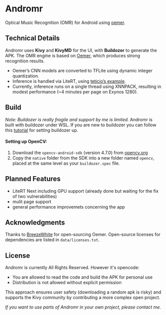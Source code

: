 # Andromr

Optical Music Recognition (OMR) for Android using [oemer](https://github.com/BreezeWhite/oemer).

## Technical Details
Andromr uses **Kivy** and **KivyMD** for the UI, with **Buildozer** to generate the APK. The OMR engine is based on [Oemer](https://github.com/BreezeWhite/oemer), which produces strong recognition results.

-   Oemer’s CNN models are converted to TFLite using dynamic integer quantization.
-   Inference is handled via LiteRT, using [teticio’s example](https://github.com/teticio/kivy-tensorflow-helloworld).
-   Currently, inference runs on a single thread using XNNPACK, resulting in modest performance (~4 minutes per page on Exynos 1280).

## Build
*Note: Buildozer is really fragile and support by me is limited.*
Andromr is built with buildozer under WSL. If you are new to buildozer you can follow this [tutorial](https://www.youtube.com/watch?v=pzsvN3fuBA0) for setting buildozer up.

#### Setting up OpenCV:
1.  Download the `opencv-android-sdk` (version 4.7.0) from [opencv.org](https://opencv.org/)
3.  Copy the `native` folder from the SDK into a new folder named `opencv`, placed at the same level as your `buildozer.spec` file.

## Planned Features

 - LiteRT Next including GPU support (already done but waiting for the fix of two vulnerabilities)
 - mulit page support
 - general performance improvemets concerning the app

## Acknowledgments
Thanks to [BreezeWhite](https://github.com/BreezeWhite) for open-sourcing Oemer. 
Open-source licenses for dependencies are listed in `data/licenses.txt`.


## License
Andromr is currently All Rights Reserved. 
However it's opencode:

 - You are allowed to read the code and build the APK for personal use
 - Distribution is not allowed without explicit permission

This approach ensures user safety (downloading a random apk is risky) and supports the Kivy community by contributing a more complex open project.

*If you want to use parts of Andromr in your own project, please contact me.*